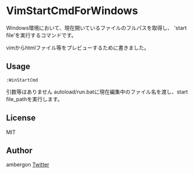 # VimStartCmdForWindows

Windows環境において、現在開いているファイルのフルパスを取得し、
'start file'を実行するコマンドです。

vimからhtmlファイル等をプレビューするために書きました。


## Usage
```
:WinStartCmd
```
引数等はありません
autoload/run.batに現在編集中のファイル名を渡し、start file_pathを実行します。


## License
MIT

## Author
ambergon 
[Twitter](https://twitter.com/Sc_lFoxGon)
